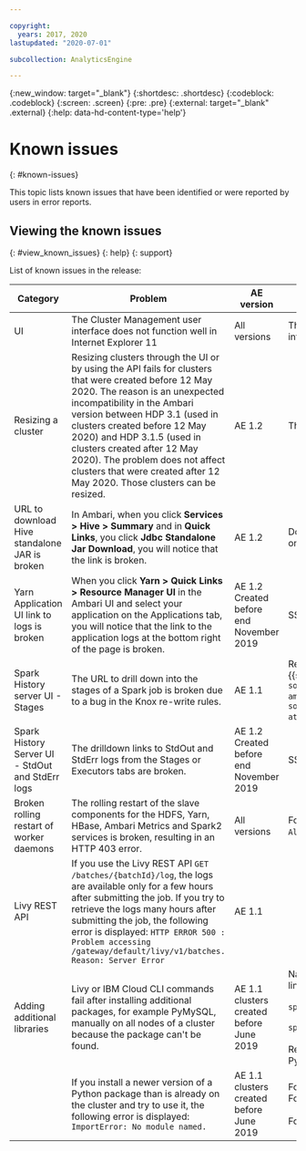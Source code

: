 ```yaml
---

copyright:
  years: 2017, 2020
lastupdated: "2020-07-01"

subcollection: AnalyticsEngine

---
```


<!-- Attribute definitions -->
{:new_window: target="_blank"}
{:shortdesc: .shortdesc}
{:codeblock: .codeblock}
{:screen: .screen}
{:pre: .pre}
{:external: target="_blank" .external}
{:help: data-hd-content-type='help'}

# Known issues
{: #known-issues}

This topic lists known issues that have been identified or were reported by users in error reports.

## Viewing the known issues
{: #view_known_issues}
{: help}
{: support}

List of known issues in the release:

| Category | Problem | AE version | Workaround |
|---------|---------|------------|------------|
| UI | The Cluster Management user interface does not function well in Internet Explorer 11 | All versions | The Management user interface functions well in Chrome, Safari and Firefox. Use these browsers to access the user interface. |
| Resizing a cluster | Resizing clusters through the UI or by using the API fails for clusters that were created before 12 May  2020. The reason is an unexpected incompatibility in the Ambari version between HDP 3.1 (used in clusters created before 12 May 2020) and HDP 3.1.5 (used in clusters created after 12 May 2020). The problem does not affect clusters that were created after 12 May 2020. Those clusters can be resized.| AE 1.2 | There is no workaround for existing clusters. You must create new clusters and resize them as required. |
| URL to download Hive standalone JAR is broken| In Ambari, when you click **Services > Hive > Summary** and in **Quick Links**, you click **Jdbc Standalone Jar Download**, you will notice that the link is broken.| AE 1.2 | Download the JAR from the [Hortonworks repository](http://repo.hortonworks.com/content/repositories/releases/org/apache/hive/hive-jdbc/). Select the driver version that corresponds to Hive version used on your IBM Analytics Engine cluster. |
| Yarn Application UI link to logs is broken | When you click **Yarn >  Quick Links > Resource Manager UI** in the Ambari UI and select your application on the Applications tab, you will notice that the link to the application logs at the bottom right of the page is broken. | AE 1.2 <br/> Created before end November 2019 | SSH to the cluster and run `yarn logs --applicationId <appId>`|
| Spark History server UI - Stages | The URL to drill down into the stages of a Spark job is broken due to a bug in the Knox re-write rules. | AE 1.1 | Remove `amp%3B` from the stages URL. For example, replace the following broken re-write URL (the example uses the {{site.data.keyword.Bluemix_short}} hosting location `us-south`): `https://chs-xxx-yyy-mn001.us-south.ae.appdomain.cloud:8443/gateway/default/sparkhistory/history/application_xxxxxxxxxxx_yyyy/stages/stage?amp%3Battempt=0&id=2` by this workaround URL: `https://chs-yyy-yyyy-mn001.us-south.ae.appdomain.cloud:8443/gateway/default/sparkhistory/history/application_xxxxxxxxxx_yyyy/stages/stage?attempt=0&id=2` . |
|Spark History Server UI - StdOut and StdErr logs | The drilldown links to StdOut and StdErr logs from the Stages or Executors tabs  are broken. |AE 1.2 <br/> Created before end November 2019| SSH to the cluster and run `yarn logs --applicationId <appId>` |  
| Broken rolling restart of worker daemons | The rolling restart of the slave components for the HDFS, Yarn, HBase, Ambari Metrics and Spark2 services is broken, resulting in an HTTP 403 error. | All versions | For now, a workaround is to restart the respective service as a whole from service action menu by selecting `Restart All`.|
| Livy REST API | If you use the Livy REST API `GET /batches/{batchId}/log`, the logs are available only for a few hours after submitting the job. If you try to retrieve the logs many hours after submitting the job, the following error is displayed: `HTTP ERROR 500 : Problem accessing /gateway/default/livy/v1/batches. Reason: Server Error` | AE 1.1 | |
| Adding additional libraries | Livy or IBM Cloud CLI commands fail after installing additional packages, for example PyMySQL, manually on all nodes of a cluster because the package can't be found. | AE 1.1 clusters created before June 2019 | Navigate to **Ambari UI > Spark2 > Configs > Custom spark2-defaults > Add Property ** and enter the following 2 lines: <br/> <br/> `spark.yarn.appMasterEnv.PYSPARK3_PYTHON=/home/common/conda/anaconda3/bin/python` <br/> <br/> `spark.yarn.appMasterEnv.PYSPARK_PYTHON=/home/common/conda/anaconda2/bin/python` <br/> <br/> Restart the Spark service when prompted. This command forces the use of Anaconda Python instead of System Python. |
|  | If you install a newer version of a Python package than is already on the cluster and try to use it, the following error is displayed: `ImportError: No module named.` | AE 1.1 clusters created before June 2019 |Force the path to take the latest version by entering the following in your Python script: <br/> For Anaconda3: `import sys; sys.path.insert(0, '/home/wce/clsadmin/pipAnaconda3Packages')` <br/> <br/> For Anaconda2: `import sys; sys.path.insert(0, '/home/wce/clsadmin/pipAnaconda2Packages')` |
